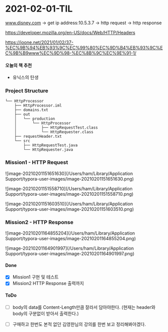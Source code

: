 # 2021-02-01-TIL



www.disney.com -> get ip address:10.5.3.7 -> http request -> http response



https://developer.mozilla.org/en-US/docs/Web/HTTP/Headers

https://joone.net/2021/01/02/37-%EC%9B%94%EB%93%9C%EC%99%80%EC%9D%B4%EB%93%9C%EC%9B%B9www%EC%9D%98-%EC%8B%9C%EC%9E%91-1/



#### 오늘의 책 추천

- 유닉스의 탄생



### Project Structure

```
└── HttpProcessor
    ├── HttpProcessor.iml
    ├── domains.txt
    ├── out
    │   └── production
    │       └── HttpProcessor
    │           ├── HttpRequestTest.class
    │           └── HttpRequester.class
    ├── requestHeader.txt
    └── src
        ├── HttpRequestTest.java
        └── HttpRequester.java
```



### Mission1 - HTTP Request

![image-20210201151651630](/Users/ham/Library/Application Support/typora-user-images/image-20210201151651630.png)

![image-20210201151558710](/Users/ham/Library/Application Support/typora-user-images/image-20210201151558710.png)

![image-20210201151603510](/Users/ham/Library/Application Support/typora-user-images/image-20210201151603510.png)

### Mission2 - HTTP Response

![image-20210201164855204](/Users/ham/Library/Application Support/typora-user-images/image-20210201164855204.png)

![image-20210201164901997](/Users/ham/Library/Application Support/typora-user-images/image-20210201164901997.png)

#### Done

- [x] Mission1 구현 및 테스트
- [x] Mission2 HTTP Response 출력까지

#### ToDo

- [ ] body의 data를 Content-Length만큼 잘라서 담아야한다. (현재는 header와 body의 구분없이 받아서 출력한다.)

- [ ] 구매하고 한번도 본적 없던 김영한님의 강의를 한번 보고 정리해봐야겠다.

